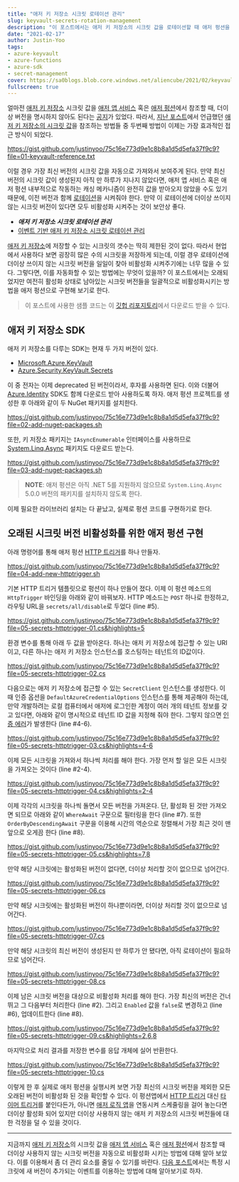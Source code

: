 ```yaml
---
title: "애저 키 저장소 시크릿 로테이션 관리"
slug: keyvault-secrets-rotation-management
description: "이 포스트에서는 애저 키 저장소의 시크릿 값을 로테이션할 때 애저 펑션을 이용해 일정 기간 이상 오래된 시크릿 값을 비활성화 시키는 방법에 대해 알아봅니다."
date: "2021-02-17"
author: Justin-Yoo
tags:
- azure-keyvault
- azure-functions
- azure-sdk
- secret-management
cover: https://sa0blogs.blob.core.windows.net/aliencube/2021/02/keyvault-secrets-rotation-management-00.png
fullscreen: true
---
```



얼마전 [애저 키 저장소][az kv] 시크릿 값을 [애저 앱 서비스][az appsvc] 혹은 [애저 펑션][az fncapp]에서 참조할 때, 더이상 버전을 명시하지 않아도 된다는 [공지][az kv announcement]가 있었다. 따라서, [지난 포스트][post prev]에서 언급했던 [애저 키 저장소의 시크릿 값][az kv secrets]을 참조하는 방법들 중 두번째 방법이 이제는 가장 효과적인 접근 방식이 되었다.

https://gist.github.com/justinyoo/75c16e773d9e1c8b8a1d5d5efa37f9c9?file=01-keyvault-reference.txt

이럴 경우 가장 최신 버전의 시크릿 값을 자동으로 가져와서 보여주게 된다. 만약 최신 버전의 시크릿 값이 생성된지 아직 만 하루가 지나지 않았다면, 애저 앱 서비스 혹은 애저 펑션 내부적으로 작동하는 캐싱 메카니즘이 완전히 값을 받아오지 않았을 수도 있기 때문에, 이전 버전과 함께 [로테이션][az kv secrets rotation]을 시켜줘야 한다. 만약 이 로테이션에 더이상 쓰이지 않는 시크릿 버전이 있다면 모두 비활성화 시켜주는 것이 보안상 좋다.

* ***애저 키 저장소 시크릿 로테이션 관리***
* [이벤트 기반 애저 키 저장소 시크릿 로테이션 관리][post next]

[애저 키 저장소][az kv]에 저장할 수 있는 시크릿의 갯수는 딱히 제한된 것이 없다. 따라서 현업에서 사용하다 보면 굉장히 많은 수의 시크릿을 저장하게 되는데, 이럴 경우 로테이션에 더이상 쓰이지 않는 시크릿 버전을 일일이 찾아 비활성화 시켜주기에는 너무 많을 수 있다. 그렇다면, 이를 자동화할 수 있는 방법에는 무엇이 있을까? 이 포스트에서는 오래되었지만 여전히 활성화 상태로 남아있는 시크릿 버전들을 일괄적으로 비활성화시키는 방법을 애저 펑션으로 구현해 보기로 한다.

> 이 포스트에 사용한 샘플 코드는 이 [깃헙 리포지토리][gh sample]에서 다운로드 받을 수 있다.


## 애저 키 저장소 SDK ##

애저 키 저장소를 다루는 SDK는 현재 두 가지 버전이 있다.

* [Microsoft.Azure.KeyVault][nuget sdk kv old]
* [Azure.Security.KeyVault.Secrets][nuget sdk kv new]

이 중 전자는 이제 deprecated 된 버전이라서, 후자를 사용하면 된다. 이와 더불어 [Azure.Identity][nuget sdk identity] SDK도 함께 다운로드 받아 사용하도록 하자. 애저 펑션 프로젝트를 생성한 후 아래와 같이 두 NuGet 패키지를 설치한다.

https://gist.github.com/justinyoo/75c16e773d9e1c8b8a1d5d5efa37f9c9?file=02-add-nuget-packages.sh

또한, 키 저장소 패키지는 `IAsyncEnumerable` 인터페이스를 사용하므로 [System.Linq.Async][nuget linq async] 패키지도 다운로드 받는다.

https://gist.github.com/justinyoo/75c16e773d9e1c8b8a1d5d5efa37f9c9?file=03-add-nuget-packages.sh

> **NOTE**: 애저 펑션은 아직 .NET 5를 지원하지 않으므로 `System.Linq.Async` 5.0.0 버전의 패키지를 설치하지 않도록 한다.

이제 필요한 라이브러리 설치는 다 끝났고, 실제로 펑션 코드를 구현하기로 한다.


## 오래된 시크릿 버전 비활성화를 위한 애저 펑션 구현 ##

아래 명령어를 통해 애저 펑션 [HTTP 트리거][az fncapp trigger http]를 하나 만들자.

https://gist.github.com/justinyoo/75c16e773d9e1c8b8a1d5d5efa37f9c9?file=04-add-new-httptrigger.sh

기본 HTTP 트리거 템플릿으로 펑션이 하나 만들어 졌다. 이제 이 펑션 메소드의 `HttpTrigger` 바인딩을 아래와 같이 바꿔보자. HTTP 메소드는 `POST` 하나로 한정하고, 라우팅 URL을 `secrets/all/disable`로 두었다 (line #5).

https://gist.github.com/justinyoo/75c16e773d9e1c8b8a1d5d5efa37f9c9?file=05-secrets-httptrigger-01.cs&highlights=5

환경 변수를 통해 아래 두 값을 받아온다. 하나는 애저 키 저장소에 접근할 수 있는 URI이고, 다른 하나는 애저 키 저장소 인스턴스를 호스팅하는 테넌트의 ID값이다.

https://gist.github.com/justinyoo/75c16e773d9e1c8b8a1d5d5efa37f9c9?file=05-secrets-httptrigger-02.cs

다음으로는 애저 키 저장소에 접근할 수 있는 `SecretClient` 인스턴스를 생성한다. 이 때 인증 옵션을 `DefaultAzureCredentialOptions` 인스턴스를 통해 제공해야 하는데, 만약 개발하려는 로컬 컴퓨터에서 애저에 로그인한 계정이 여러 개의 테넌트 정보를 갖고 있다면, 아래와 같이 명시적으로 테넌트 ID 값을 지정해 줘야 한다. 그렇지 않으면 [인증 에러][nuget sdk identity error]가 발생한다 (line #4-6).

https://gist.github.com/justinyoo/75c16e773d9e1c8b8a1d5d5efa37f9c9?file=05-secrets-httptrigger-03.cs&highlights=4-6

이제 모든 시크릿을 가져와서 하나씩 처리를 해야 한다. 가장 먼저 할 일은 모든 시크릿을 가져오는 것이다 (line #2-4).

https://gist.github.com/justinyoo/75c16e773d9e1c8b8a1d5d5efa37f9c9?file=05-secrets-httptrigger-04.cs&highlights=2-4

이제 각각의 시크릿을 하나씩 돌면서 모든 버전을 가져온다. 단, 활성화 된 것만 가져오면 되므로 아래와 같이 `WhereAwait` 구문으로 필터링을 한다 (line #7). 또한 `OrderByDescendingAwait` 구문을 이용해 시간의 역순으로 정렬해서 가장 최근 것이 맨 앞으로 오게끔 한다 (line #8).

https://gist.github.com/justinyoo/75c16e773d9e1c8b8a1d5d5efa37f9c9?file=05-secrets-httptrigger-05.cs&highlights=7,8

만약 해당 시크릿에는 활성화된 버전이 없다면, 더이상 처리할 것이 없으므로 넘어간다.

https://gist.github.com/justinyoo/75c16e773d9e1c8b8a1d5d5efa37f9c9?file=05-secrets-httptrigger-06.cs

만약 해당 시크릿에는 활성화된 버전이 하나뿐이라면, 더이상 처리할 것이 없으므로 넘어간다.

https://gist.github.com/justinyoo/75c16e773d9e1c8b8a1d5d5efa37f9c9?file=05-secrets-httptrigger-07.cs

만약 해당 시크릿의 최신 버전이 생성된지 만 하루가 안 됐다면, 아직 로테이션이 필요하므로 넘어간다.

https://gist.github.com/justinyoo/75c16e773d9e1c8b8a1d5d5efa37f9c9?file=05-secrets-httptrigger-08.cs

이제 남은 시크릿 버전을 대상으로 비활성화 처리를 해야 한다. 가장 최신의 버전은 건너뛰고 그 다음부터 처리한다 (line #2). 그리고 `Enabled` 값을 `false`로 변경하고 (line #6), 업데이트한다 (line #8).

https://gist.github.com/justinyoo/75c16e773d9e1c8b8a1d5d5efa37f9c9?file=05-secrets-httptrigger-09.cs&highlights=2,6,8

마지막으로 처리 결과를 저장한 변수를 응답 개체에 실어 반환한다.

https://gist.github.com/justinyoo/75c16e773d9e1c8b8a1d5d5efa37f9c9?file=05-secrets-httptrigger-10.cs

이렇게 한 후 실제로 애저 펑션을 실행시켜 보면 가장 최신의 시크릿 버전을 제외한 모든 오래된 버전이 비활성화 된 것을 확인할 수 있다. 이 펑션앱에서 [HTTP 트리거][az fncapp trigger http] 대신 [타이머 트리거][az fncapp trigger timer]를 붙인다든가, 아니면 [애저 로직 앱][az logapp]을 연동시켜 스케줄링을 걸어 놓는다면 더이상 활성화 되어 있지만 더이상 사용하지 않는 애저 키 저장소의 시크릿 버전들에 대한 걱정을 덜 수 있을 것이다.

---

지금까지 [애저 키 저장소][az kv]의 시크릿 값을 [애저 앱 서비스][az appsvc] 혹은 [애저 펑션][az fncapp]에서 참조할 때 더이상 사용하지 않는 시크릿 버전을 자동으로 비활성화 시키는 방법에 대해 알아 보았다. 이를 이용해서 좀 더 관리 요소를 줄일 수 있기를 바란다. [다음 포스트][post next]에서는 특정 시크릿에 새 버전이 추가되는 이벤트를 이용하는 방법에 대해 알아보기로 하자.


[post prev]: /ko/2020/04/30/3-ways-referencing-azure-key-vault-from-azure-functions/
[post next]: /ko/2021/02/24/event-driven-keyvault-secrets-rotation-management

[gh sample]: https://github.com/devkimchi/KeyVault-Reference-Sample/tree/2021-02-17

[az logapp]: https://docs.microsoft.com/ko-kr/azure/logic-apps/logic-apps-overview?WT.mc_id=dotnet-16807-juyoo

[az appsvc]: https://docs.microsoft.com/ko-kr/azure/app-service/?WT.mc_id=dotnet-16807-juyoo

[az fncapp]: https://docs.microsoft.com/ko-kr/azure/azure-functions/functions-overview?WT.mc_id=dotnet-16807-juyoo
[az fncapp trigger http]: https://docs.microsoft.com/ko-kr/azure/azure-functions/functions-bindings-http-webhook-trigger?tabs=csharp&WT.mc_id=dotnet-16807-juyoo
[az fncapp trigger timer]: https://docs.microsoft.com/ko-kr/azure/azure-functions/functions-bindings-timer?tabs=csharp&WT.mc_id=dotnet-16807-juyoo

[az kv]: https://docs.microsoft.com/ko-kr/azure/key-vault/general/overview?WT.mc_id=dotnet-16807-juyoo
[az kv announcement]: https://azure.microsoft.com/ko-kr/updates/versions-no-longer-required-for-key-vault-references-in-app-service-and-azure-functions/?WT.mc_id=dotnet-16807-juyoo
[az kv secrets]: https://docs.microsoft.com/ko-kr/azure/key-vault/secrets/about-secrets?WT.mc_id=dotnet-16807-juyoo
[az kv secrets rotation]: https://docs.microsoft.com/ko-kr/azure/app-service/app-service-key-vault-references?WT.mc_id=dotnet-16807-juyoo#rotation

[nuget sdk kv old]: https://www.nuget.org/packages/Microsoft.Azure.KeyVault/
[nuget sdk kv new]: https://www.nuget.org/packages/Azure.Security.KeyVault.Secrets/
[nuget linq async]: https://www.nuget.org/packages/System.Linq.Async/
[nuget sdk identity]: https://www.nuget.org/packages/Azure.Identity/
[nuget sdk identity error]: https://github.com/Azure/azure-sdk-for-net/issues/11559#issuecomment-620233531
